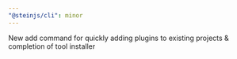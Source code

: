 ```yaml
---
"@steinjs/cli": minor
---
```


New add command for quickly adding plugins to existing projects & completion of tool installer

